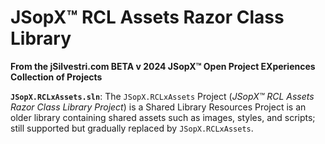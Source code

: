 ﻿
# JSopX™ RCL Assets Razor Class Library

**From the ﻿jSilvestri.com BETA v 2024 JSopX™ Open Project EXperiences Collection of Projects**

<!-- START JSOPX NOVA DOCX HEADER

workflowState: Is Production Ready
group: "JSopX™ Bridge Too Far"
subGroup: "README"
isDraft: false
isProductionReady: true
toc: true
END JSOPX NOVA DOCX HEADER -->

**`JSopX.RCLxAssets.sln`**: The `JSopX.RCLxAssets` Project (_JSopX™ RCL Assets Razor Class Library Project_) is a Shared Library Resources Project is an older library containing shared assets such as images, styles, and scripts; still supported but gradually replaced by `JSopX.RCLxAssets`.
